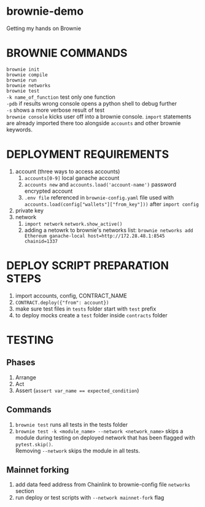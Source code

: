 # brownie-demo
Getting my hands on Brownie

# BROWNIE COMMANDS

`brownie init`  
`brownie compile`  
`brownie run`  
`brownie networks`  
`brownie test`  
 `-k name_of_function` test only one function  
 `-pdb` if results wrong console opens a python shell to debug further  
 `-s` shows a more verbose result of test  
`brownie console` kicks user off into a brownie console. `import` statements are already imported there too alongside `accounts` and other brownie keywords.

# DEPLOYMENT REQUIREMENTS

1. account (three ways to access accounts)
    1. `accounts[0-9]` local ganache account
    2. `accounts new` and `accounts.load('account-name')` password encrypted account
    3. `.env file` referenced in `brownie-config.yaml` file used with `accounts.load(config["wallets"]["from_key"]))` after `import config`
2. private key
3. network
    1. `import network` `network.show_active()`
    2. adding a netowrk to brownie's networks list: `brownie networks add Ethereum ganache-local host=http://172.28.48.1:8545 chainid=1337`

# DEPLOY SCRIPT PREPARATION STEPS

1. import accounts, config, CONTRACT_NAME
2. `CONTRACT.deploy({"from": account})`
3. make sure test files in `tests` folder start with `test` prefix
4. to deploy mocks create a `test` folder inside `contracts` folder

# TESTING

## Phases

1. Arrange
2. Act
3. Assert (`assert var_name == expected_condition`)

## Commands

1. `brownie test` runs all tests in the tests folder
2. `brownie test -k <module_name> --network <network_name>` skips a module during testing on deployed network that has been flagged with `pytest.skip()`.<br> Removing `--network` skips the module in all tests.

## Mainnet forking

1. add data feed address from Chainlink to brownie-config file `networks` section
2. run deploy or test scripts with `--network mainnet-fork` flag
